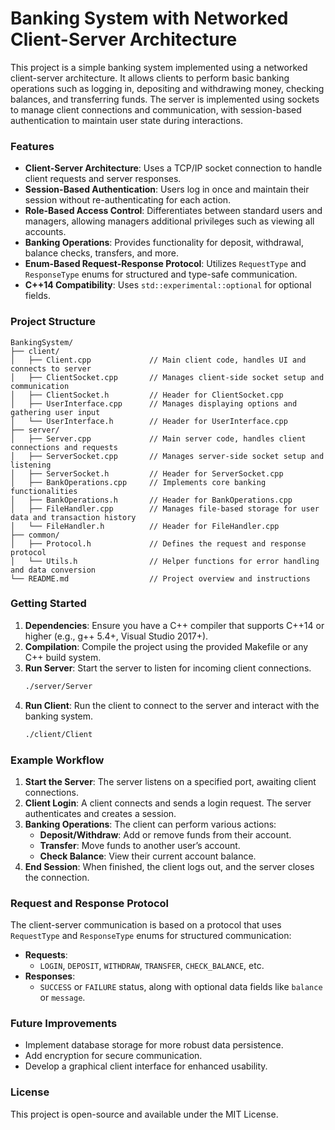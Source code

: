 
# Banking System with Networked Client-Server Architecture

This project is a simple banking system implemented using a networked client-server architecture. It allows clients to perform basic banking operations such as logging in, depositing and withdrawing money, checking balances, and transferring funds. The server is implemented using sockets to manage client connections and communication, with session-based authentication to maintain user state during interactions.

### Features

- **Client-Server Architecture**: Uses a TCP/IP socket connection to handle client requests and server responses.
- **Session-Based Authentication**: Users log in once and maintain their session without re-authenticating for each action.
- **Role-Based Access Control**: Differentiates between standard users and managers, allowing managers additional privileges such as viewing all accounts.
- **Banking Operations**: Provides functionality for deposit, withdrawal, balance checks, transfers, and more.
- **Enum-Based Request-Response Protocol**: Utilizes `RequestType` and `ResponseType` enums for structured and type-safe communication.
- **C++14 Compatibility**: Uses `std::experimental::optional` for optional fields.

### Project Structure

```plaintext
BankingSystem/
├── client/
│   ├── Client.cpp             // Main client code, handles UI and connects to server
│   ├── ClientSocket.cpp       // Manages client-side socket setup and communication
│   ├── ClientSocket.h         // Header for ClientSocket.cpp
│   ├── UserInterface.cpp      // Manages displaying options and gathering user input
│   └── UserInterface.h        // Header for UserInterface.cpp
├── server/
│   ├── Server.cpp             // Main server code, handles client connections and requests
│   ├── ServerSocket.cpp       // Manages server-side socket setup and listening
│   ├── ServerSocket.h         // Header for ServerSocket.cpp
│   ├── BankOperations.cpp     // Implements core banking functionalities
│   ├── BankOperations.h       // Header for BankOperations.cpp
│   ├── FileHandler.cpp        // Manages file-based storage for user data and transaction history
│   └── FileHandler.h          // Header for FileHandler.cpp
├── common/
│   ├── Protocol.h             // Defines the request and response protocol
│   └── Utils.h                // Helper functions for error handling and data conversion
└── README.md                  // Project overview and instructions
```

### Getting Started

1. **Dependencies**: Ensure you have a C++ compiler that supports C++14 or higher (e.g., g++ 5.4+, Visual Studio 2017+).
2. **Compilation**: Compile the project using the provided Makefile or any C++ build system.
3. **Run Server**: Start the server to listen for incoming client connections.
   ```bash
   ./server/Server
   ```
4. **Run Client**: Run the client to connect to the server and interact with the banking system.
   ```bash
   ./client/Client
   ```

### Example Workflow

1. **Start the Server**: The server listens on a specified port, awaiting client connections.
2. **Client Login**: A client connects and sends a login request. The server authenticates and creates a session.
3. **Banking Operations**: The client can perform various actions:
   - **Deposit/Withdraw**: Add or remove funds from their account.
   - **Transfer**: Move funds to another user’s account.
   - **Check Balance**: View their current account balance.
4. **End Session**: When finished, the client logs out, and the server closes the connection.

### Request and Response Protocol

The client-server communication is based on a protocol that uses `RequestType` and `ResponseType` enums for structured communication:

- **Requests**:
  - `LOGIN`, `DEPOSIT`, `WITHDRAW`, `TRANSFER`, `CHECK_BALANCE`, etc.
- **Responses**:
  - `SUCCESS` or `FAILURE` status, along with optional data fields like `balance` or `message`.

### Future Improvements

- Implement database storage for more robust data persistence.
- Add encryption for secure communication.
- Develop a graphical client interface for enhanced usability.

### License

This project is open-source and available under the MIT License.
